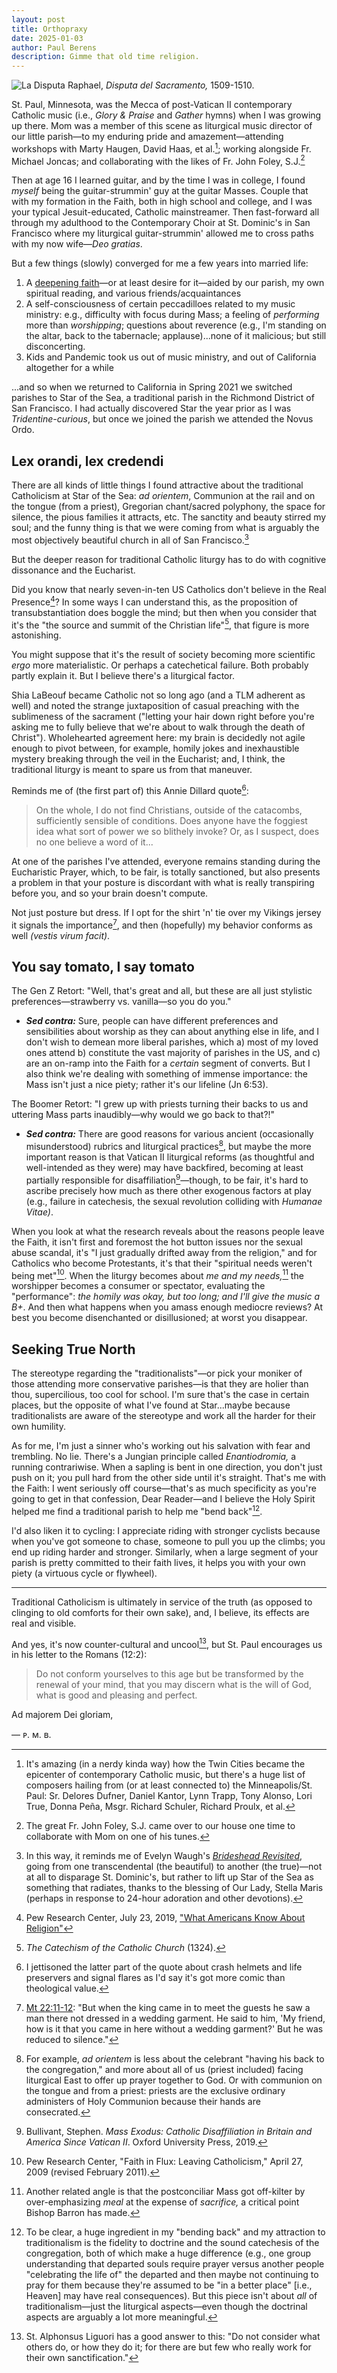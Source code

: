 ```yaml
---
layout: post
title: Orthopraxy
date: 2025-01-03
author:	Paul Berens
description: Gimme that old time religion.
---
```

![La Disputa](/assets/og/post_Disputa_del_Sacramento.jpg)
<span class="muted small">Raphael, <i>Disputa del Sacramento,</i> 1509-1510.</span>

St. Paul, Minnesota, was the Mecca of post-Vatican II contemporary Catholic music (i.e., *Glory & Praise* and *Gather* hymns) when I was growing up there. Mom was a member of this scene as liturgical music director of our little parish—to my enduring pride and amazement—attending workshops with Marty Haugen, David Haas, et al.[^1]; working alongside Fr. Michael Joncas; and collaborating with the likes of Fr. John Foley, S.J.[^2]

[^1]: It's amazing (in a nerdy kinda way) how the Twin Cities became the epicenter of contemporary Catholic music, but there's a huge list of composers hailing from (or at least connected to) the Minneapolis/St. Paul: Sr. Delores Dufner, Daniel Kantor, Lynn Trapp, Tony Alonso, Lori True, Donna Peña, Msgr. Richard Schuler, Richard Proulx, et al.

[^2]: The great Fr. John Foley, S.J. came over to our house one time to collaborate with Mom on one of his tunes.

Then at age 16 I learned guitar, and by the time I was in college, I found *myself* being the guitar-strummin' guy at the guitar Masses. Couple that with my formation in the Faith, both in high school and college, and I was your typical Jesuit-educated, Catholic mainstreamer. Then fast-forward all through my adulthood to the Contemporary Choir at St. Dominic's in San Francisco where my liturgical guitar-strummin' allowed me to cross paths with my now wife—*Deo gratias*.

But a few things (slowly) converged for me a few years into married life:
1. A [deepening faith](/catholic.html)—or at least desire for it—aided by our parish, my own spiritual reading, and various friends/acquaintances
2. A self-consciousness of certain peccadilloes related to my music ministry: e.g., difficulty with focus during Mass; a feeling of *performing* more than *worshipping*; questions about reverence (e.g., I'm standing on the altar, back to the tabernacle; applause)...none of it malicious; but still disconcerting.
3. Kids and Pandemic took us out of music ministry, and out of California altogether for a while

...and so when we returned to California in Spring 2021 we switched parishes to Star of the Sea, a traditional parish in the Richmond District of San Francisco. I had actually discovered Star the year prior as I was *Tridentine-curious*, but once we joined the parish we attended the Novus Ordo.

## Lex orandi, lex credendi

There are all kinds of little things I found attractive about the traditional Catholicism at Star of the Sea: *ad orientem*, Communion at the rail and on the tongue (from a priest), Gregorian chant/sacred polyphony, the space for silence, the pious families it attracts, etc. The sanctity and beauty stirred my soul; and the funny thing is that we were coming from what is arguably the most objectively beautiful church in all of San Francisco.[^3]

[^3]: In this way, it reminds me of Evelyn Waugh's [*Brideshead Revisited*](/books/brideshead/), going from one transcendental (the beautiful) to another (the true)—not at all to disparage St. Dominic's, but rather to lift up Star of the Sea as something that radiates, thanks to the blessing of Our Lady, Stella Maris (perhaps in response to 24-hour adoration and other devotions).

But the deeper reason for traditional Catholic liturgy has to do with cognitive dissonance and the Eucharist.

Did you know that nearly seven-in-ten US Catholics don't believe in the Real Presence[^4]? In some ways I can understand this, as the proposition of transubstantiation does boggle the mind; but then when you consider that it's the "the source and summit of the Christian life"[^5], that figure is more astonishing.

[^4]: Pew Research Center, July 23, 2019, ["What Americans Know About Religion"](https://www.pewresearch.org/wp-content/uploads/sites/20/2019/07/Religious-Knowledge-full-draft-FOR-WEB-2.pdf)

[^5]: *The Catechism of the Catholic Church* (1324).

You might suppose that it's the result of society becoming more scientific *ergo* more materialistic. Or perhaps a catechetical failure. Both probably partly explain it. But I believe there's a liturgical factor.

Shia LaBeouf became Catholic not so long ago (and a TLM adherent as well) and noted the strange juxtaposition of casual preaching with the sublimeness of the sacrament ("letting your hair down right before you're asking me to fully believe that we're about to walk through the death of Christ"). Wholehearted agreement here: my brain is decidedly not agile enough to pivot between, for example, homily jokes and inexhaustible mystery breaking through the veil in the Eucharist; and, I think, the traditional liturgy is meant to spare us from that maneuver.

Reminds me of (the first part of) this Annie Dillard quote[^6]:

[^6]: I jettisoned the latter part of the quote about crash helmets and life preservers and signal flares as I'd say it's got more comic than theological value.

> On the whole, I do not find Christians, outside of the catacombs, sufficiently sensible of conditions. Does anyone have the foggiest idea what sort of power we so blithely invoke? Or, as I suspect, does no one believe a word of it...

At one of the parishes I've attended, everyone remains standing during the Eucharistic Prayer, which, to be fair, is totally sanctioned, but also presents a problem in that your posture is discordant with what is really transpiring before you, and so your brain doesn't compute.

Not just posture but dress. If I opt for the shirt 'n' tie over my Vikings jersey it signals the importance[^7], and then (hopefully) my behavior conforms as well *(vestis virum facit)*.

[^7]: <a href="https://bible.usccb.org/bible/matthew/22?11" target="_blank">Mt 22:11-12</a>: "But when the king came in to meet the guests he saw a man there not dressed in a wedding garment. He said to him, 'My friend, how is it that you came in here without a wedding garment?' But he was reduced to silence."

## You say tomato, I say tomato

<span class="header-text">The Gen Z Retort:</span> "Well, that's great and all, but these are all just stylistic preferences—strawberry vs. vanilla—so you do you."
- ***Sed contra:*** Sure, people can have different preferences and sensibilities about worship as they can about anything else in life, and I don't wish to demean more liberal parishes, which a) most of my loved ones attend b) constitute the vast majority of parishes in the US, and c) are an on-ramp into the Faith for a *certain* segment of converts. But I also think we're dealing with something of immense importance: the Mass isn't just a nice piety; rather it's our lifeline (Jn 6:53).

<span class="header-text">The Boomer Retort:</span> "I grew up with priests turning their backs to us and uttering Mass parts inaudibly—why would we go back to that?!"
- ***Sed contra:*** There are good reasons for various ancient (occasionally misunderstood) rubrics and liturgical practices[^8], but maybe the more important reason is that Vatican II liturgical reforms (as thoughtful and well-intended as they were) may have backfired, becoming at least partially responsible for disaffiliation[^9]—though, to be fair, it's hard to ascribe precisely how much as there other exogenous factors at play (e.g., failure in catechesis, the sexual revolution colliding with *Humanae Vitae)*.

[^8]: For example, *ad orientem* is less about the celebrant "having his back to the congregation," and more about all of us (priest included) facing liturgical East to offer up prayer together to God. Or with communion on the tongue and from a priest: priests are the exclusive ordinary administers of Holy Communion because their hands are consecrated.

[^9]: Bullivant, Stephen. *Mass Exodus: Catholic Disaffiliation in Britain and America Since Vatican II*. Oxford University Press, 2019.

When you look at what the research reveals about the reasons people leave the Faith, it isn't first and foremost the hot button issues nor the sexual abuse scandal, it's "I just gradually drifted away from the religion," and for Catholics who become Protestants, it's that their "spiritual needs weren't being met"[^10]. When the liturgy becomes about *me and my needs,*[^11] the worshipper becomes a consumer or spectator, evaluating the "performance": *the homily was okay, but too long; and I'll give the music a B+*. And then what happens when you amass enough mediocre reviews? At best you become disenchanted or disillusioned; at worst you disappear.

[^10]: Pew Research Center, "Faith in Flux: Leaving Catholicism," April 27, 2009 (revised February 2011).

[^11]: Another related angle is that the postconciliar Mass got off-kilter by over-emphasizing *meal* at the expense of *sacrifice,* a critical point Bishop Barron has made.

## Seeking True North
The stereotype regarding the "traditionalists"—or pick your moniker of those attending more conservative parishes—is that they are holier than thou, supercilious, too cool for school. I'm sure that's the case in certain places, but the opposite of what I've found at Star...maybe because traditionalists are aware of the stereotype and work all the harder for their own humility.

As for me, I'm just a sinner who's working out his salvation with fear and trembling. No lie. There's a Jungian principle called *Enantiodromia,* a running contrariwise. When a sapling is bent in one direction, you don't just push on it; you pull hard from the other side until it's straight. That's me with the Faith: I went seriously off course—that's as much specificity as you're going to get in that confession, Dear Reader—and I believe the Holy Spirit helped me find a traditional parish to help me "bend back"[^12].

[^12]: To be clear, a huge ingredient in my "bending back" and my attraction to traditionalism is the fidelity to doctrine and the sound catechesis of the congregation, both of which make a huge difference (e.g., one group understanding that departed souls require prayer versus another people "celebrating the life of" the departed and then maybe not continuing to pray for them because they're assumed to be "in a better place" [i.e., Heaven] may have real consequences). But this piece isn't about *all* of traditionalism—just the liturgical aspects—even though the doctrinal aspects are arguably a lot more meaningful.

I'd also liken it to cycling: I appreciate riding with stronger cyclists because when you've got someone to chase, someone to pull you up the climbs; you end up riding harder and stronger. Similarly, when a large segment of your parish is pretty committed to their faith lives, it helps you with your own piety (a virtuous cycle or flywheel).

* * *

Traditional Catholicism is ultimately in service of the truth (as opposed to clinging to old comforts for their own sake), and, I believe, its effects are real and visible.

And yes, it's now counter-cultural and uncool[^13], but St. Paul encourages us in his letter to the Romans (12:2):

[^13]: St. Alphonsus Liguori has a good answer to this: "Do not consider what others do, or how they do it; for there are but few who really work for their own sanctification."

> Do not conform yourselves to this age but be transformed by the renewal of your mind, that you may discern what is the will of God, what is good and pleasing and perfect.

Ad majorem Dei gloriam,

— ᴘ. ᴍ. ʙ.
